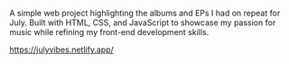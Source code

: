 A simple web project highlighting the albums and EPs I had on repeat for July. Built with HTML, CSS, and JavaScript to showcase my passion for music while refining my front-end development skills.

https://julyvibes.netlify.app/
